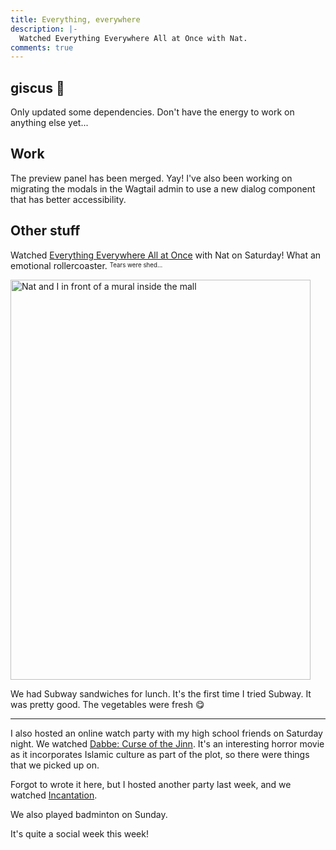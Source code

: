 ```yaml
---
title: Everything, everywhere
description: |-
  Watched Everything Everywhere All at Once with Nat.
comments: true
---
```


## giscus 💎

Only updated some dependencies. Don't have the energy to work on anything else
yet...

## Work

The preview panel has been merged. Yay! I've also been working on migrating the
modals in the Wagtail admin to use a new dialog component that has better
accessibility.

## Other stuff

Watched [Everything Everywhere All at Once][eeato] with Nat on Saturday! What an
emotional rollercoaster. <sup><sub>Tears were shed...</sub></sup>

<img
  class="max-w-sm"
  src="https://cdn.laymonage.com/personal/img/infp_16722.jpg"
  alt="Nat and I in front of a mural inside the mall"
  title="Nat and I in front of a mural inside the mall"
  width="480"
  height="640" />

We had Subway sandwiches for lunch. It's the first time I tried Subway. It was
pretty good. The vegetables were fresh 😋

---

I also hosted an online watch party with my high school friends on Saturday
night. We watched [Dabbe: Curse of the Jinn][dabbe]. It's an interesting horror
movie as it incorporates Islamic culture as part of the plot, so there were
things that we picked up on.

Forgot to wrote it here, but I hosted another party last week, and we watched
[Incantation][incantation].

We also played badminton on Sunday.

It's quite a social week this week!

[eeato]: https://en.wikipedia.org/wiki/Everything_Everywhere_All_at_Once
[dabbe]: https://en.wikipedia.org/wiki/Dabbe:_Curse_of_the_Jinn
[incantation]: https://en.wikipedia.org/wiki/Incantation_(film)

